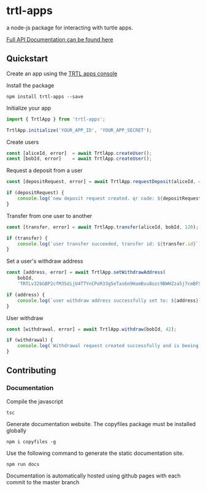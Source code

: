 # trtl-apps
a node-js package for interacting with turtle apps.

[Full API Documentation can be found here](https://zoidbergza.github.io/turtle-apps-node/classes/_trtlapp_.trtlapp.html)

## Quickstart

Create an app using the [TRTL apps console](https://trtlapps.io)

Install the package

`npm install trtl-apps --save`

Initialize your app

```ts
import { TrtlApp } from 'trtl-apps';

TrtlApp.initialize('YOUR_APP_ID', 'YOUR_APP_SECRET');
```

Create users

```ts
const [aliceId, error]  = await TrtlApp.createUser();
const [bobId, error]    = await TrtlApp.createUser();
```

Request a deposit from a user

```ts
const [depositRequest, error] = await TrtlApp.requestDeposit(aliceId, 420);

if (depositRequest) {
    console.log(`new deposit request created. qr code: ${depositRequest.qrCode}`);
}
```

Transfer from one user to another

```ts
const [transfer, error] = await TrtlApp.transfer(aliceId, bobId, 120);

if (transfer) {
    console.log(`user transfer succeeded, transfer id: ${transfer.id}`);
}
```

Set a user's withdraw address

```ts
const [address, error] = await TrtlApp.setWithdrawAddress(
    bobId,
    'TRTLv32bGBP2cfM3SdijU4TTYnCPoR33g5eTas6n9HamBvu8ozc9BWHZza5j7cmBFSgh4dmmGRongfoEEzcvuAEF8dLxixsS7he');

if (address) {
    console.log(`user withdraw address successfully set to: ${address}`);
}
```

User withdraw

```ts
const [withdrawal, error] = await TrtlApp.withdraw(bobId, 42);

if (withdrawal) {
    console.log(`Withdrawal request created successfully and is beeing processed, paymentId: ${withdrawal.paymentId}`);
}
```

## Contributing

### Documentation

Compile the javascript

`tsc`

Generate documentation website. The copyfiles package must be installed globally

`npm i copyfiles -g`

Use the following command to generate the static documentation site.

`npm run docs`

Documentation is automatically hosted using github pages with each commit to the master branch
